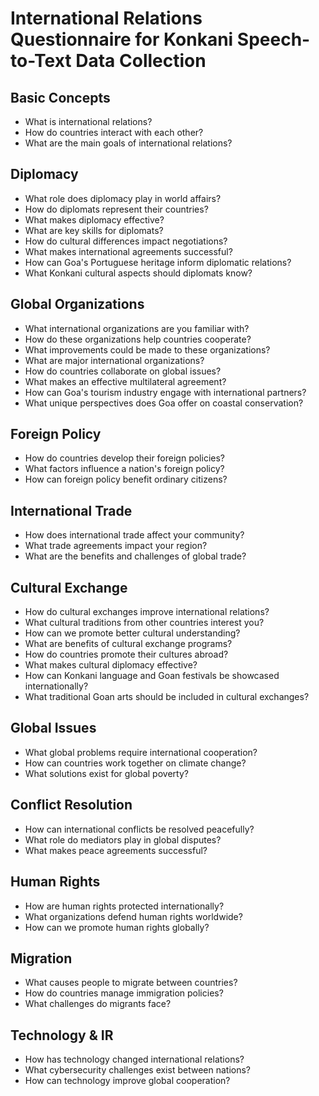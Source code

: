 # International Relations Questionnaire for Konkani Speech-to-Text Data Collection

## Basic Concepts

- What is international relations?
- How do countries interact with each other?
- What are the main goals of international relations?

## Diplomacy

- What role does diplomacy play in world affairs?
- How do diplomats represent their countries?
- What makes diplomacy effective?
- What are key skills for diplomats?
- How do cultural differences impact negotiations?
- What makes international agreements successful?
- How can Goa's Portuguese heritage inform diplomatic relations?
- What Konkani cultural aspects should diplomats know?

## Global Organizations

- What international organizations are you familiar with?
- How do these organizations help countries cooperate?
- What improvements could be made to these organizations?
- What are major international organizations?
- How do countries collaborate on global issues?
- What makes an effective multilateral agreement?
- How can Goa's tourism industry engage with international partners?
- What unique perspectives does Goa offer on coastal conservation?

## Foreign Policy

- How do countries develop their foreign policies?
- What factors influence a nation's foreign policy?
- How can foreign policy benefit ordinary citizens?

## International Trade

- How does international trade affect your community?
- What trade agreements impact your region?
- What are the benefits and challenges of global trade?

## Cultural Exchange

- How do cultural exchanges improve international relations?
- What cultural traditions from other countries interest you?
- How can we promote better cultural understanding?
- What are benefits of cultural exchange programs?
- How do countries promote their cultures abroad?
- What makes cultural diplomacy effective?
- How can Konkani language and Goan festivals be showcased internationally?
- What traditional Goan arts should be included in cultural exchanges?

## Global Issues

- What global problems require international cooperation?
- How can countries work together on climate change?
- What solutions exist for global poverty?

## Conflict Resolution

- How can international conflicts be resolved peacefully?
- What role do mediators play in global disputes?
- What makes peace agreements successful?

## Human Rights

- How are human rights protected internationally?
- What organizations defend human rights worldwide?
- How can we promote human rights globally?

## Migration

- What causes people to migrate between countries?
- How do countries manage immigration policies?
- What challenges do migrants face?

## Technology & IR

- How has technology changed international relations?
- What cybersecurity challenges exist between nations?
- How can technology improve global cooperation?
